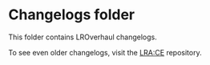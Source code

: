 # Changelogs folder

This folder contains LROverhaul changelogs.

To see even older changelogs, visit the [LRA:CE](https://github.com/RatherBeLunar/LRA-Community-Edition/tree/master/Changelogs) repository.